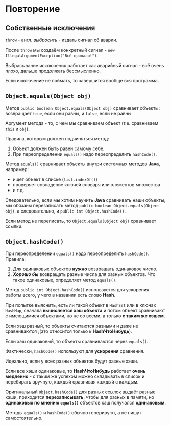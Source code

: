 # Повторение
## Собственные исключения

`throw` - англ. *выбросить* -  издать сигнал об аварии.

После `throw` мы создаём конкретный сигнал - `new IllegalArgumentException("Всё пропало!")`.

Выбрасывание исключения работает как аварийный сигнал - всё очень плохо, дальше продолжать бессмысленно.

Если исключение не поймать, то завершится вообще вся программа.

## `Object.equals(Object obj)`

Метод `public boolean Object.equals(Object obj)` сравнивает объекты: возвращает `true`, если они равны, и `false`, если не равны.

Аргумент метода - то, с чем мы сравниваем объект (т.е. сравниваем `this` и `obj`).

Правила, которым должен подчиняться метод:
1. Объект должен быть равен самому себе.
2. При переопределении `equals()` надо переопределить `hashCode()`.

Mетод `equals()` сравнивает объекты внутри системных методов **Java**, например:
- ищет объект в списке (`list.indexOf()`)
- проверяет совпадение ключей словаря или элементов множества
- и т.д.

Следовательно, если мы хотим научить **Java** сравнивать наши объекты, мы обязаны перезаписать метод `public boolean Object.equals(Object obj)`, а следовательно, и `public int Object.hashCode()`.

Если метод не переписать, то `Object.equals(Object obj)` сравнивает ссылки.

## `Object.hashCode()`

При переопределении `equals()` надо переопределить `hashCode()`.
Правила:
1. Для одинаковых объектов **нужно** возвращать одинаковое число.
2. ***Хорошо бы*** возвращать разные числа для разных объектов.
Что такое одинаковые, определяет метод `equals()`.

Метод `public int Object.hashCode()` используется для ускорения работы всего, у чего в названии есть слово **Hash**.

При попытке выяснить, есть ли такой объект в `HashSet` или в ключах `HashMap`, сначала **вычисляется хэш объекта** и потом объект сравнивают с имеющимися объектами, но не со всеми, а только **с таким же хэшем**.

Если хэш разный, то объекты считаются разными и даже не сравниваются ;(это относится только к **HashЧтоНибудь**).

Если хэш одинаковый, то объекты сравниваются через `equals()`.

Фактически, `hashCode()` используют для **ускорения** сравнения.

Идеально, если у всех разных объектов будут разные хэши.

Если все хэши одинаковые, то **HashЧтоНибудь** работает **очень медленно** - с таким же успехом можно складывать в список и перебирать вручную, каждый сравнивая каждый с каждым.

Оригинальный `Object.hashCode()` для разных ссылок выдаёт разные хэши,
приходится **перезаписывать**, чтобы для разных в памяти, но **одинаковых по мнению `equals()`** объектов хэш получался **одинаковым**.

Методы `equals()` и `hashCode()` обычно генерируют, а не пишут самостоятельно.
